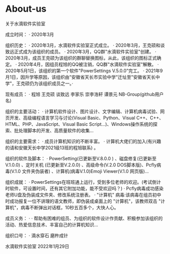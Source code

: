 # About-us
关于水滴软件实验室

成立时间： · 2020年3月

组织历史： · 2020年3月，水滴软件实验室正式成立。 · 2020年3月，王克硕和谈致远正式成为该组织的成员。 · 2020年3月，QQ群"水滴软件实验室"创建。 · 2020年3月，成员王克硕为该组织的群聊替换图标，从此，该组织的图标正式确定。 · 2020年4月，因组员程旭的QQ被注销，QQ群"水滴软件实验室"解散。 · 2020年5月1日，该组织的第一个软件"PowerSettings V.5.0.0"完工。 · 2021年9月1日，因升学等原因，该组织由"安徽省天长市实验中学"迁址至"安徽省天长中学"，王克硕仍为该组织成员之一。·

现有成员： · 程旭 王克硕 谈致远 李家乐 崇李浩轩 谭景元 NB-Group(github用户名)

组织的主要活动： · 计算机软件设计、图片设计、文字编辑、计算机病毒试验、网页开发、高级编程语言学习与讨论(Visual Basic、Python、Visual C++、C++、HTML、PHP、JavaScript、Visual Basic Script...)、Windows操作系统的探索、批处理脚本的开发、高质量软件的收集...

组织的主要需求： · 成员计算机知识的不断丰富。 · 计算机大佬们的加入(有兴趣的请和安徽天长中学2021级13班的程旭联系) 。

组织的软件及脚本： · PowerSetting(已更新至V.8.0.0 ) 、磁盘修复(已更新至V.1.0.0) 、定时关机 (已更新至V.2.0.0) 、高级命令(V.2.0 DOS脚本版)、Pcfly病毒(V.1.0 文件夹伪装者) 、计算机(病毒V.1.0)Emoji Viewer(V.1.0 网页版)...

组织成就： · PowerSettings在班班通上运行，受到多位老师的欢迎。(考试倒计时软件，可设置时间，还有其它附加功能，能不受欢迎吗？) · Pcfly病毒成功感染老师U盘及伪装成文件夹、修改系统注册表。 · "计算机" 病毒:该病毒在组员初中时成功报复一位不讲理的语文教师，即伪装成桌面上的 "计算机"，该教师双击 "计算机"，病毒不断弹出对话框，10秒五百多个，大快人心。

成员义务： · · 帮助有困难的组员、为组织的软件设计作贡献、积极参加该组织的活动、热爱信息技术、丰富自己的计算机知识...

组织口号： · 滴水穿石 磨杵成针

水滴软件实验室 2022年1月29日
